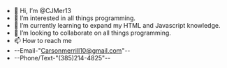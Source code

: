 - 👋 Hi, I’m @CJMer13
- 👀 I’m interested in all things programming.
- 🌱 I’m currently learning to expand my HTML and Javascript knowledge. 
- 💞️ I’m looking to collaborate on all things programming. 
- 📫 How to reach me
-   --Email-"Carsonmerrill10@gmail.com"--
-   
     --Phone/Text-"(385)214-4825"--

<!---
CJMer13/CJMer13 is a ✨ special ✨ repository because its `README.md` (this file) appears on your GitHub profile.
You can click the Preview link to take a look at your changes.
--->
